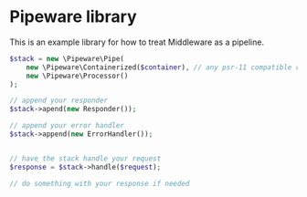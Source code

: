 # Pipeware library

This is an example library for how to treat Middleware as a pipeline.

```php
$stack = new \Pipeware\Pipe(
	new \Pipeware\Containerized($container), // any psr-11 compatible container
	new \Pipeware\Processor()
);

// append your responder
$stack->apend(new Responder());

// append your error handler
$stack->append(new ErrorHandler());


// have the stack handle your request
$response = $stack->handle($request);

// do something with your response if needed

```